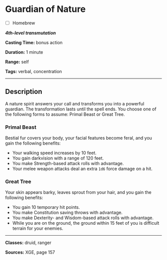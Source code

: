 # Guardian of Nature

- [ ] Homebrew

***4th-level transmutation***

**Casting Time:** bonus action

**Duration:** 1 minute

**Range:** self

**Tags:** verbal, concentration

---

## Description
A nature spirit answers your call and transforms you into a powerful guardian. The transformation lasts until the spell ends. You choose one of the following forms to assume: Primal Beast or Great Tree.

### Primal Beast
Bestial fur covers your body, your facial features become feral, and you gain the following benefits:
- Your walking speed increases by 10 feet.
- You gain darkvision with a range of 120 feet.
- You make Strength-based attack rolls with advantage.
- Your melee weapon attacks deal an extra `1d6` force damage on a hit.

### Great Tree
Your skin appears barky, leaves sprout from your hair, and you gain the following benefits:
- You gain 10 temporary hit points.
- You make Constitution saving throws with advantage.
- You make Dexterity- and Wisdom-based attack rolls with advantage.
- While you are on the ground, the ground within 15 feet of you is difficult terrain for your enemies.

---

**Classes:** druid, ranger

**Sources:** XGE, page 157
